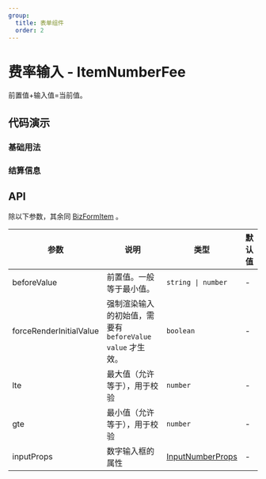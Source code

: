 ```yaml
---
group:
  title: 表单组件
  order: 2
---
```


# 费率输入 - ItemNumberFee

前置值+输入值=当前值。

## 代码演示

### 基础用法

<code src='../../src/demos/ItemNumberFee/basic.tsx'></code>

### 结算信息

<code src='../../src/demos/ItemNumberFee/rakeback.tsx'></code>

## API

除以下参数，其余同 [BizFormItem](/components/biz-form-item) 。

| 参数 | 说明 | 类型 | 默认值 |
| --- | --- | --- | --- |
| beforeValue | 前置值。一般等于最小值。 | `string \| number` | - |
| forceRenderInitialValue | 强制渲染输入的初始值，需要有 `beforeValue` `value` 才生效。 | `boolean` | - |
| lte | 最大值（允许等于），用于校验 | `number` | - |
| gte | 最小值（允许等于），用于校验 | `number` | - |
| inputProps | 数字输入框的属性 | [InputNumberProps](https://ant-design.gitee.io/components/input-number-cn/#API) | - |
